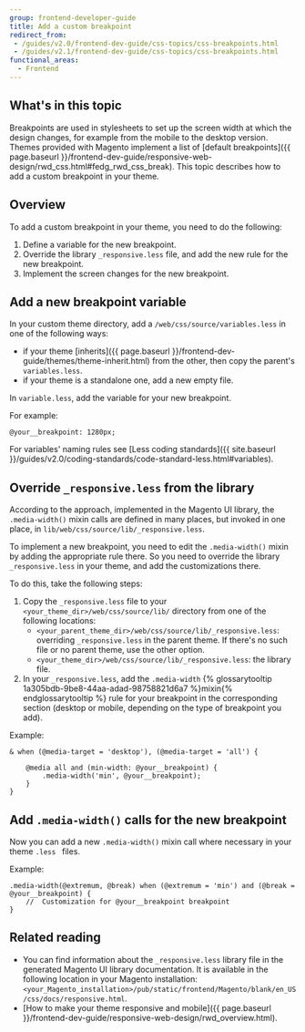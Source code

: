 ```yaml
---
group: frontend-developer-guide
title: Add a custom breakpoint
redirect_from:
 - /guides/v2.0/frontend-dev-guide/css-topics/css-breakpoints.html
 - /guides/v2.1/frontend-dev-guide/css-topics/css-breakpoints.html
functional_areas:
  - Frontend
---
```


## What's in this topic

Breakpoints are used in stylesheets to set up the screen width at which the design changes, for example from the mobile to the desktop version. Themes provided with Magento implement a list of [default breakpoints]({{ page.baseurl }}/frontend-dev-guide/responsive-web-design/rwd_css.html#fedg_rwd_css_break). This topic describes how to add a custom breakpoint in your theme. 

## Overview

To add a custom breakpoint in your theme, you need to do the following:

1. Define a variable for the new breakpoint.
2. Override the library `_responsive.less` file, and add the new rule for the new breakpoint. 
3. Implement the screen changes for the new breakpoint.

## Add a new breakpoint variable

In your custom theme directory, add a `/web/css/source/variables.less` in one of the following ways:

- if your theme [inherits]({{ page.baseurl }}/frontend-dev-guide/themes/theme-inherit.html) from the other, then copy the parent's `variables.less`.
- if your theme is a standalone one, add a new empty file.

In `variable.less`, add the variable for your new breakpoint.

For example:

    @your__breakpoint: 1280px;

For variables' naming rules see [Less coding standards]({{ site.baseurl }}/guides/v2.0/coding-standards/code-standard-less.html#variables).

## Override `_responsive.less` from the library

According to the approach, implemented in the Magento UI library, the `.media-width()` mixin calls are defined in many places, but invoked in one place, in `lib/web/css/source/lib/_responsive.less`. 

To implement a new breakpoint, you need to edit the `.media-width()` mixin by adding the appropriate rule there. So you need to override the library `_responsive.less` in your theme, and add the customizations there. 

To do this, take the following steps:

1. Copy the `_responsive.less` file to your `<your_theme_dir>/web/css/source/lib/` directory from one of the following locations:
	- `<your_parent_theme_dir>/web/css/source/lib/_responsive.less`: overriding `_responsive.less` in the parent theme. If there's no such file or no parent theme, use the other option. 
	- `<your_theme_dir>/web/css/source/lib/_responsive.less`: the library file.
2. In your `_responsive.less`, add the `.media-width` {% glossarytooltip 1a305bdb-9be8-44aa-adad-98758821d6a7 %}mixin{% endglossarytooltip %} rule for your breakpoint in the corresponding section (desktop or mobile, depending on the type of breakpoint you add).

Example:
```less
& when (@media-target = 'desktop'), (@media-target = 'all') {

    @media all and (min-width: @your__breakpoint) {
        .media-width('min', @your__breakpoint);
    }
}
```

## Add `.media-width()` calls for the new breakpoint

Now you can add a new `.media-width()` mixin call where necessary in your theme `.less ` files.

Example:
```less
.media-width(@extremum, @break) when (@extremum = 'min') and (@break = @your__breakpoint) {
    //  Customization for @your__breakpoint breakpoint
}
```

## Related reading

- You can find information about the `_responsive.less` library file in the generated Magento UI library documentation. It is available in the following location in your Magento installation: `<your_Magento_installation>/pub/static/frontend/Magento/blank/en_US/css/docs/responsive.html`.
- [How to make your theme responsive and mobile]({{ page.baseurl }}/frontend-dev-guide/responsive-web-design/rwd_overview.html).

